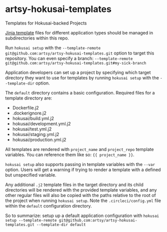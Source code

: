 # artsy-hokusai-templates

Templates for Hokusai-backed Projects

[Jinja template](http://jinja.pocoo.org/docs/2.10/) files for different application types should be managed in subdirectories within this repo.

Run `hokusai setup` with the `--template-remote git@github.com:artsy/artsy-hokusai-templates.git` option to target this repository.  You can even specify a branch: `--template-remote git@github.com:artsy/artsy-hokusai-templates.git#my-sick-branch`

Application developers can set up a project by specifying which target directory they want to use for templates by running `hokusai setup` with the `--template-dir` option.

The `default` directory contains a basic configuration.  Required files for a template directory are:

- Dockerfile.j2
- .dockerignore.j2
- hokusai/build.yml.j2
- hokusai/development.yml.j2
- hokusai/test.yml.j2
- hokusai/staging.yml.j2
- hokusai/production.yml.j2

All templates are rendered with `project_name` and `project_repo` template variables.  You can reference them like so: `{{ project_name }}`.

`hokusai setup` also supports passing in template variables with the `--var` option.  Users will get a warning if trying to render a template with a defined but unspecified variable.

Any additional `.j2` template files in the target directory and its child directories will be rendered with the provided template variables, and any other regular files will also be copied with the paths relative to the root of the project when running `hokusai setup`.  Note the `.circleci/config.yml` file within the `default` configuration directory.

So to summarize: setup up a default application configuration with `hokusai setup --template-remote git@github.com:artsy/artsy-hokusai-templates.git --template-dir default`

